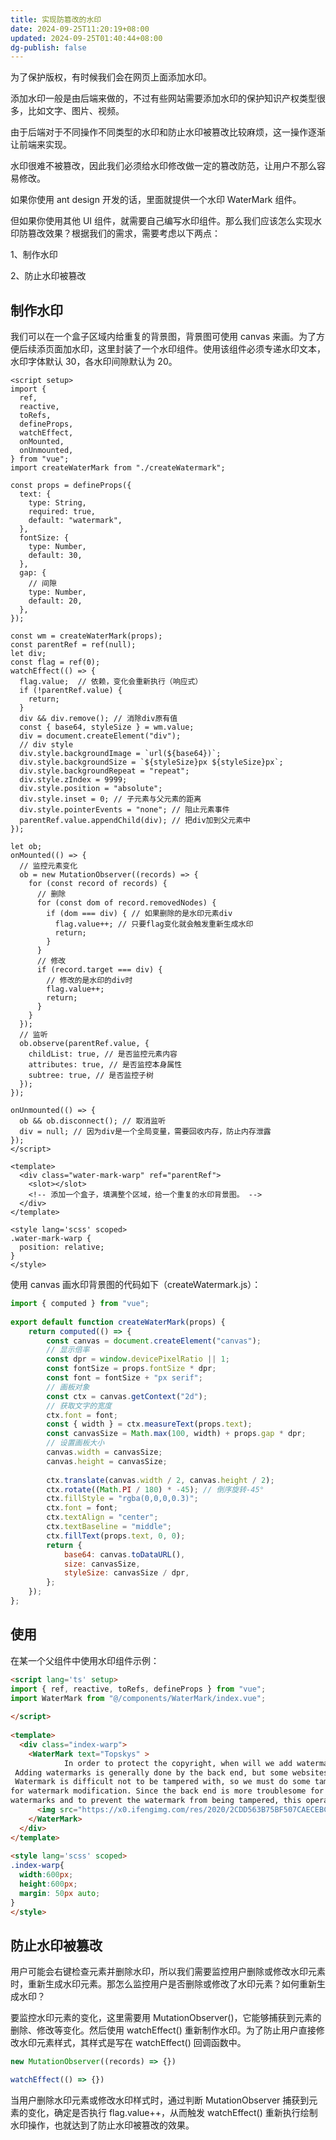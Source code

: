 ```yaml
---
title: 实现防篡改的水印
date: 2024-09-25T11:20:19+08:00
updated: 2024-09-25T01:40:44+08:00
dg-publish: false
---
```


为了保护版权，有时候我们会在网页上面添加水印。

添加水印一般是由后端来做的，不过有些网站需要添加水印的保护知识产权类型很多，比如文字、图片、视频。

由于后端对于不同操作不同类型的水印和防止水印被篡改比较麻烦，这一操作逐渐让前端来实现。

水印很难不被篡改，因此我们必须给水印修改做一定的篡改防范，让用户不那么容易修改。

如果你使用 ant design 开发的话，里面就提供一个水印 WaterMark 组件。

但如果你使用其他 UI 组件，就需要自己编写水印组件。那么我们应该怎么实现水印防篡改效果？根据我们的需求，需要考虑以下两点：

1、制作水印

2、防止水印被篡改

## 制作水印

我们可以在一个盒子区域内给重复的背景图，背景图可使用 canvas 来画。为了方便后续添页面加水印，这里封装了一个水印组件。使用该组件必须专递水印文本，水印字体默认 30，各水印间隙默认为 20。

```vue
<script setup>
import {
  ref,
  reactive,
  toRefs,
  defineProps,
  watchEffect,
  onMounted,
  onUnmounted,
} from "vue";
import createWaterMark from "./createWatermark";
 
const props = defineProps({
  text: {
    type: String,
    required: true,
    default: "watermark",
  },
  fontSize: {
    type: Number,
    default: 30,
  },
  gap: {
    // 间隙
    type: Number,
    default: 20,
  },
});
 
const wm = createWaterMark(props);
const parentRef = ref(null);
let div;
const flag = ref(0);
watchEffect(() => {
  flag.value;  // 依赖，变化会重新执行（响应式）
  if (!parentRef.value) {
    return;
  }
  div && div.remove(); // 消除div原有值
  const { base64, styleSize } = wm.value;
  div = document.createElement("div");
  // div style
  div.style.backgroundImage = `url(${base64})`;
  div.style.backgroundSize = `${styleSize}px ${styleSize}px`;
  div.style.backgroundRepeat = "repeat";
  div.style.zIndex = 9999;
  div.style.position = "absolute";
  div.style.inset = 0; // 子元素与父元素的距离
  div.style.pointerEvents = "none"; // 阻止元素事件
  parentRef.value.appendChild(div); // 把div加到父元素中
});
 
let ob;
onMounted(() => {
  // 监控元素变化
  ob = new MutationObserver((records) => {
    for (const record of records) {
      // 删除
      for (const dom of record.removedNodes) {
        if (dom === div) { // 如果删除的是水印元素div
          flag.value++; // 只要flag变化就会触发重新生成水印
          return;
        }
      }
      // 修改
      if (record.target === div) {
        // 修改的是水印的div时
        flag.value++;
        return;
      }
    }
  });
  // 监听
  ob.observe(parentRef.value, {
    childList: true, // 是否监控元素内容
    attributes: true, // 是否监控本身属性
    subtree: true, // 是否监控子树
  });
});
 
onUnmounted(() => {
  ob && ob.disconnect(); // 取消监听
  div = null; // 因为div是一个全局变量，需要回收内存，防止内存泄露
});
</script>
 
<template>
  <div class="water-mark-warp" ref="parentRef">
    <slot></slot>
    <!-- 添加一个盒子，填满整个区域，给一个重复的水印背景图。 -->
  </div>
</template>
 
<style lang='scss' scoped>
.water-mark-warp {
  position: relative;
}
</style>
```

使用 canvas 画水印背景图的代码如下（createWatermark.js）：

```js
import { computed } from "vue";
 
export default function createWaterMark(props) {
    return computed(() => {
        const canvas = document.createElement("canvas");
        // 显示倍率
        const dpr = window.devicePixelRatio || 1;
        const fontSize = props.fontSize * dpr;
        const font = fontSize + "px serif";
        // 画板对象
        const ctx = canvas.getContext("2d");
        // 获取文字的宽度
        ctx.font = font;
        const { width } = ctx.measureText(props.text);
        const canvasSize = Math.max(100, width) + props.gap * dpr;
        // 设置画板大小
        canvas.width = canvasSize;
        canvas.height = canvasSize;
 
        ctx.translate(canvas.width / 2, canvas.height / 2);
        ctx.rotate((Math.PI / 180) * -45); // 倒序旋转-45°
        ctx.fillStyle = "rgba(0,0,0,0.3)";
        ctx.font = font;
        ctx.textAlign = "center";
        ctx.textBaseline = "middle";
        ctx.fillText(props.text, 0, 0);
        return {
            base64: canvas.toDataURL(),
            size: canvasSize,
            styleSize: canvasSize / dpr,
        };
    });
};
```

## 使用

在某一个父组件中使用水印组件示例：

```html
<script lang='ts' setup>
import { ref, reactive, toRefs, defineProps } from "vue";
import WaterMark from "@/components/WaterMark/index.vue";
 
</script>
 
<template>
  <div class="index-warp">
    <WaterMark text="Topskys" >
            In order to protect the copyright, when will we add watermark on the web page.
 Adding watermarks is generally done by the back end, but some websites need to add watermarks to protect many types of intellectual property, such as text, pictures, videos.
 Watermark is difficult not to be tampered with, so we must do some tampering prevention 
for watermark modification. Since the back end is more troublesome for different types of 
watermarks and to prevent the watermark from being tampered, this operation is gradually left to the front end以上翻译结果来自有道神经网络翻译（YNMT）·
      <img src="https://x0.ifengimg.com/res/2020/2CDD563B75BF507CAECEBCF7297304BAFD0AA2F8_size119_w1108_h736.jpeg" style="display:block;width:100%;"/>
    </WaterMark>
  </div>
</template>
 
<style lang='scss' scoped>
.index-warp{
  width:600px;
  height:600px;
  margin: 50px auto;
}
</style>
```

## 防止水印被篡改

用户可能会右键检查元素并删除水印，所以我们需要监控用户删除或修改水印元素时，重新生成水印元素。那怎么监控用户是否删除或修改了水印元素？如何重新生成水印？

要监控水印元素的变化，这里需要用 MutationObserver()，它能够捕获到元素的删除、修改等变化。然后使用 watchEffect() 重新制作水印。为了防止用户直接修改水印元素样式，其样式是写在 watchEffect() 回调函数中。

```js
new MutationObserver((records) => {})

watchEffect(() => {})
```

当用户删除水印元素或修改水印样式时，通过判断 MutationObserver 捕获到元素的变化，确定是否执行 flag.value++，从而触发 watchEffect() 重新执行绘制水印操作，也就达到了防止水印被篡改的效果。
